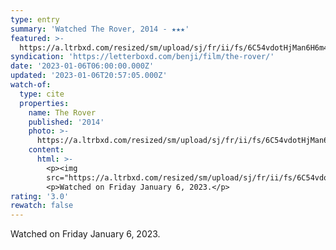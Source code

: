 ```yaml
---
type: entry
summary: 'Watched The Rover, 2014 - ★★★'
featured: >-
  https://a.ltrbxd.com/resized/sm/upload/sj/fr/ii/fs/6C54vdotHjMan6H6m4dFjJAEYyz-0-600-0-900-crop.jpg?v=11b7f2930d
syndication: 'https://letterboxd.com/benji/film/the-rover/'
date: '2023-01-06T06:00:00.000Z'
updated: '2023-01-06T20:57:05.000Z'
watch-of:
  type: cite
  properties:
    name: The Rover
    published: '2014'
    photo: >-
      https://a.ltrbxd.com/resized/sm/upload/sj/fr/ii/fs/6C54vdotHjMan6H6m4dFjJAEYyz-0-600-0-900-crop.jpg?v=11b7f2930d
    content:
      html: >-
        <p><img
        src="https://a.ltrbxd.com/resized/sm/upload/sj/fr/ii/fs/6C54vdotHjMan6H6m4dFjJAEYyz-0-600-0-900-crop.jpg?v=11b7f2930d"/></p>
        <p>Watched on Friday January 6, 2023.</p>
rating: '3.0'
rewatch: false
---
```

Watched on Friday January 6, 2023.
